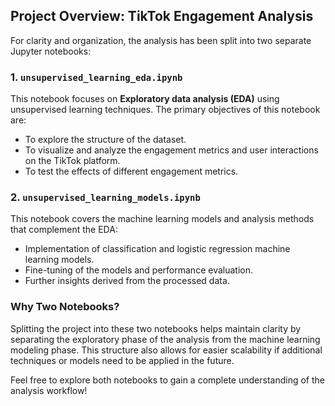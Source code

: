 ## Project Overview: TikTok Engagement Analysis

For clarity and organization, the analysis has been split into two separate Jupyter notebooks:

### 1. `unsupervised_learning_eda.ipynb`
This notebook focuses on **Exploratory data analysis (EDA)** using unsupervised learning techniques. The primary objectives of this notebook are:
- To explore the structure of the dataset.
- To visualize and analyze the engagement metrics and user interactions on the TikTok platform.
- To test the effects of different engagement metrics.

### 2. `unsupervised_learning_models.ipynb`
This notebook covers the machine learning models and analysis methods that complement the EDA:
- Implementation of classification and logistic regression machine learning models.
- Fine-tuning of the models and performance evaluation.
- Further insights derived from the processed data.

### Why Two Notebooks?
Splitting the project into these two notebooks helps maintain clarity by separating the exploratory phase of the analysis from the machine learning modeling phase. This structure also allows for easier scalability if additional techniques or models need to be applied in the future.

Feel free to explore both notebooks to gain a complete understanding of the analysis workflow!


